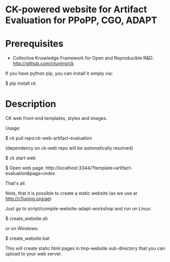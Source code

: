 CK-powered website for Artifact Evaluation for PPoPP, CGO, ADAPT
================================================================

Prerequisites
=============
* Collective Knowledge Framework for Open and Reproducible R&D: 
http://github.com/ctuning/ck

If you have python pip, you can install it simply via:

 $ pip install ck

Description
===========

CK web front-end templates, styles and images.

Usage:

 $ ck pull repo:ck-web-artifact-evaluation

 (dependency on ck-web repo will be automatically resolved)

 $ ck start web

 $ Open web page: http://localhost:3344/?template=artifact-evaluation&page=index

 That's all.

Note, that it is possible to create a static website
(as we use at http://cTuning.org/ae)

Just go to script/compile-website-adapt-workshop
and run on Linux:

 $ create_website.sh

or on Windows:

 $ create_website.bat

This will create static html pages in tmp-website sub-directory
that you can upload to your web server.
